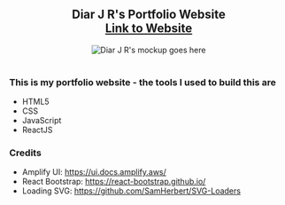 <h2 align="center">
  Diar J R's Portfolio Website<br/>
  <a href="https://portfolio-wine-sigma-61.vercel.app" target="_blank">Link to Website</a>
</h2>
<div align="center">
  <img alt="Diar J R's mockup goes here" src="public\images\DhruvPortfolioMockup1.png" />
</div>

<br/>

### This is my portfolio website - the tools I used to build this are

- HTML5
- CSS
- JavaScript
- ReactJS

### Credits

- Amplify UI: https://ui.docs.amplify.aws/
- React Bootstrap: https://react-bootstrap.github.io/
- Loading SVG: https://github.com/SamHerbert/SVG-Loaders
